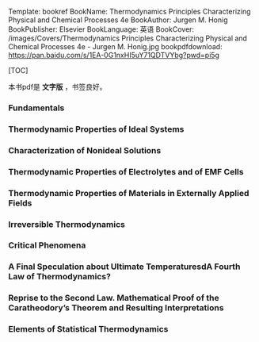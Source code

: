 Template: bookref
BookName: Thermodynamics Principles Characterizing Physical and Chemical Processes 4e
BookAuthor: Jurgen M. Honig
BookPublisher: Elsevier
BookLanguage: 英语
BookCover: /images/Covers/Thermodynamics Principles Characterizing Physical and Chemical Processes 4e - Jurgen M. Honig.jpg
bookpdfdownload: https://pan.baidu.com/s/1EA-0G1nxHI5uY71QDTVYbg?pwd=pi5g 


[TOC]

本书pdf是 **文字版** ，书签良好。


### Fundamentals

### Thermodynamic Properties of Ideal Systems

### Characterization of Nonideal Solutions

### Thermodynamic Properties of Electrolytes and of EMF Cells

### Thermodynamic Properties of Materials in Externally Applied Fields

### Irreversible Thermodynamics

### Critical Phenomena

### A Final Speculation about Ultimate TemperaturesdA Fourth Law of Thermodynamics?

### Reprise to the Second Law. Mathematical Proof of the Caratheodory’s Theorem and Resulting Interpretations

### Elements of Statistical Thermodynamics